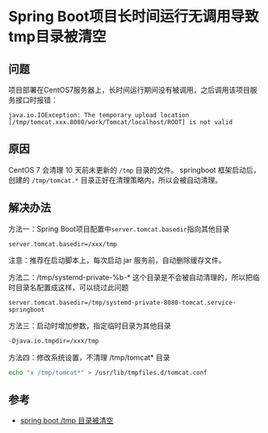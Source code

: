 # Spring Boot项目长时间运行无调用导致tmp目录被清空

## 问题

项目部署在CentOS7服务器上，长时间运行期间没有被调用，之后调用该项目服务接口时报错：

```log
java.io.IOException: The temporary upload location [/tmp/tomcat.xxx.8080/work/Tomcat/localhost/ROOT] is not valid
```

## 原因

CentOS 7 会清理 10 天前未更新的 `/tmp` 目录的文件。 springboot 框架启动后，创建的 `/tmp/tomcat.*` 目录正好在清理策略内，所以会被自动清理。

## 解决办法

方法一：Spring Boot项目配置中`server.tomcat.basedir`指向其他目录

```properties
server.tomcat.basedir=/xxx/tmp
```

注意：推荐在启动脚本上，每次启动 jar 服务前，自动删除缓存文件。

方法二：/tmp/systemd-private-%b-* 这个目录是不会被自动清理的，所以把临时目录名配置成这样，可以绕过此问题

```properties
server.tomcat.basedir=/tmp/systemd-private-8080-tomcat.service-springboot
```

方法三：启动时增加参数，指定临时目录为其他目录

```bash
-Djava.io.tmpdir=/xxx/tmp
```

方法四：修改系统设置，不清理 /tmp/tomcat* 目录

```bash
echo "x /tmp/tomcat*" > /usr/lib/tmpfiles.d/tomcat.conf
```

## 参考

- [spring boot /tmp 目录被清空](https://www.jianshu.com/p/88b04815f043)
